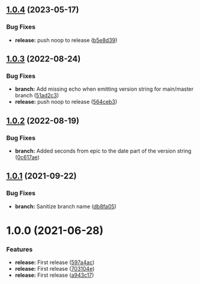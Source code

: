 ## [1.0.4](https://github.com/mavrck-inc/git-meta/compare/1.0.3...1.0.4) (2023-05-17)


### Bug Fixes

* **release:** push noop to release ([b5e8d39](https://github.com/mavrck-inc/git-meta/commit/b5e8d39f1b37871c8274464b261bb970aed015d4))

## [1.0.3](https://github.com/mavrck-inc/git-meta/compare/1.0.2...1.0.3) (2022-08-24)


### Bug Fixes

* **branch:** Add missing echo when emitting version string for main/master branch ([51ad2c3](https://github.com/mavrck-inc/git-meta/commit/51ad2c38ed0f298a8997f2eeb374522a2c470cc9))
* **release:** push noop to release ([564ceb3](https://github.com/mavrck-inc/git-meta/commit/564ceb3ad93774775df640d0e4cfb5ff57a7a0c6))

## [1.0.2](https://github.com/mavrck-inc/git-meta/compare/1.0.1...1.0.2) (2022-08-19)


### Bug Fixes

* **branch:** Added seconds from epic to the date part of the version string ([0c617ae](https://github.com/mavrck-inc/git-meta/commit/0c617aec122bb30fccae1d5681687db0a8bdec11))

## [1.0.1](https://github.com/mavrck-inc/git-meta/compare/1.0.0...1.0.1) (2021-09-22)


### Bug Fixes

* **branch:** Sanitize branch name ([db8fa05](https://github.com/mavrck-inc/git-meta/commit/db8fa05a7cdbd4dc734f95d14e20bed0963bf3a1))

# 1.0.0 (2021-06-28)


### Features

* **release:** First release ([597a4ac](https://github.com/mavrck-inc/git-meta/commit/597a4ac31b2662cfe2301336d5f1b70bba99e4f8))
* **release:** First release ([703104e](https://github.com/mavrck-inc/git-meta/commit/703104ecc1d5f2579f27bcba659a457b0d60215b))
* **release:** First release ([a943c17](https://github.com/mavrck-inc/git-meta/commit/a943c17a25e8c6a03cfdab6921a4647701b3f00b))
